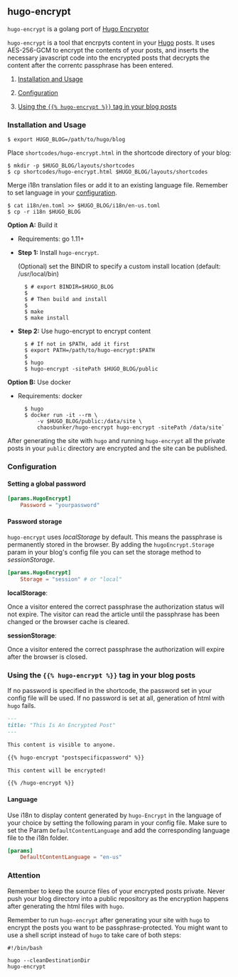 ## hugo-encrypt

`hugo-encrypt` is a golang port of [Hugo Encryptor](https://github.com/Li4n0/hugo_encryptor)

`hugo-encrypt` is a tool that encrpyts content in your [Hugo](https://gohugo.io) posts. It uses AES-256-GCM to encrypt the contents of your posts, and inserts the necessary javascript code into the encrypted posts that decrypts the content after the correntc passphrase has been entered.

1. [Installation and Usage](#installation-and-usage)

2. [Configuration](#configuration)

3. [Using the `{{% hugo-encrypt %}}` tag in your blog posts](#using-the--hugo-encrypt--tag-in-your-blog-posts)

### Installation and Usage

    $ export HUGO_BLOG=/path/to/hugo/blog

Place `shortcodes/hugo-encrypt.html` in the shortcode directory of your blog:

    $ mkdir -p $HUGO_BLOG/layouts/shortcodes
    $ cp shortcodes/hugo-encrypt.html $HUGO_BLOG/layouts/shortcodes

Merge i18n translation files or add it to an existing language file. Remember to set language in your [configuration](#configuration).
    
    $ cat i18n/en.toml >> $HUGO_BLOG/i18n/en-us.toml
    $ cp -r i18n $HUGO_BLOG


**Option A:** Build it

- Requirements: go 1.11+

- **Step 1:** Install `hugo-encrypt`.

	(Optional) set the BINDIR to specify a custom install location (default: /usr/local/bin)

		$ # export BINDIR=$HUGO_BLOG
		$
		$ # Then build and install
		$
		$ make
		$ make install

- **Step 2:** Use hugo-encrypt to encrypt content

        $ # If not in $PATH, add it first
        $ export PATH=/path/to/hugo-encrypt:$PATH
        $
        $ hugo
        $ hugo-encrypt -sitePath $HUGO_BLOG/public

**Option B:** Use docker

- Requirements: docker

        $ hugo
        $ docker run -it --rm \
            -v $HUGO_BLOG/public:/data/site \
            chaosbunker/hugo-encrypt hugo-encrypt -sitePath /data/site`

After generating the site with `hugo` and running `hugo-encrypt` all the private posts in your `public` directory are encrypted and the site can be published.

### Configuration

#### Setting a global password

```toml
[params.HugoEncrypt]
    Password = "yourpassword"
```

#### Password storage

`hugo-encrypt` uses _localStorage_ by default. This means the passphrase is permanently stored in the browser. By adding the `hugoEncrypt.Storage` param in your blog's config file you can set the storage method to _sessionStorage_.

```toml
[params.HugoEncrypt]
    Storage = "session" # or "local"
```

**localStorage**:

Once a visitor entered the correct passphrase the authorization status will not expire. The visitor can read the article until the passphrase has been changed or the browser cache is cleared.

**sessionStorage**:

Once a visitor entered the correct passphrase the authorization will expire after the browser is closed.

### Using the `{{% hugo-encrypt %}}` tag in your blog posts

If no password is specified in the shortcode, the password set in your config file will be used. If no password is set at all, generation of html with `hugo` fails.


```markdown
---
title: "This Is An Encrypted Post"
---

This content is visible to anyone.

{{% hugo-encrypt "postspecificpassword" %}}

This content will be encrypted!

{{% /hugo-encrypt %}}
```

#### Language

Use i18n to display content generated by `hugo-Encrypt` in the language of your choice by setting the following param in your config file. Make sure to set the Param `DefaultContentLanguage` and add the corresponding language file to the i18n folder.

```toml
[params]
    DefaultContentLanguage = "en-us"
```

### Attention

Remember to keep the source files of your encrypted posts private. Never push your blog directory into a public repository as the encryption happens after generating the html files with `hugo`.

Remember to run `hugo-encrypt` after generating your site with `hugo` to encrypt the posts you want to be passphrase-protected. You might want to use a shell script instead of `hugo` to take care of both steps:

    #!/bin/bash

    hugo --cleanDestinationDir
    hugo-encrypt

